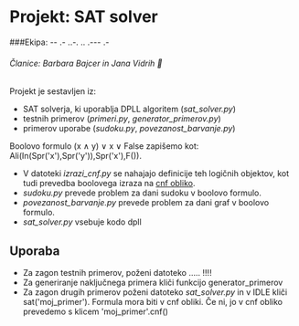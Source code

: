 # **Projekt: SAT solver**
###Ekipa: -- .- ..-. .. .--- .- 

###### Članice: *Barbara Bajcer* in *Jana Vidrih*  :two_women_holding_hands:


Projekt je sestavljen iz:
* SAT solverja, ki uporablja DPLL algoritem (*sat_solver.py*)
* testnih primerov (*primeri.py*, *generator_primerov.py*)
* primerov uporabe (*sudoku.py*, *povezanost_barvanje.py*)



Boolovo formulo    (x ∧ y) ∨ x ∨ False    zapišemo kot:  Ali(In(Spr('x'),Spr('y')),Spr('x'),F()).

* V datoteki *izrazi_cnf.py* se nahajajo definicije teh logičnih objektov, kot tudi prevedba boolovega izraza na [cnf obliko](http://en.wikipedia.org/wiki/Conjunctive_normal_form).
* *sudoku.py* prevede problem za dani sudoku v boolovo formulo.
* *povezanost_barvanje.py* prevede problem za dani graf v boolovo formulo.
* *sat_solver.py* vsebuje kodo dpll

## Uporaba

* Za zagon testnih primerov, poženi datoteko ..... !!!!
* Za generiranje naključnega primera kliči funkcijo generator_primerov
* Za zagon drugih primerov poženi datoteko *sat_solver.py* in v IDLE kliči sat('moj_primer').
Formula mora biti v cnf obliki. Če ni, jo v cnf obliko prevedemo s klicem 'moj_primer'.cnf()
